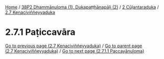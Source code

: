 
[Home](/) / [38P2 Dhammānuloma (1), Dukapaṭṭhānapāḷi (2)](../../../38P2.md) / [2 Cūḷantaraduka](../../2.md) / [2.7 Kenaciviññeyyaduka](../2.7.md)

# 2.7.1 Paṭiccavāra


[Go to previous page (2.7 Kenaciviññeyyaduka)](../2.7.md) / [Go to parent page (2.7 Kenaciviññeyyaduka)](../2.7.md) / [Go to next page (2.7.1.1 Paccayānuloma)](2.7.1/2.7.1.1.md)


